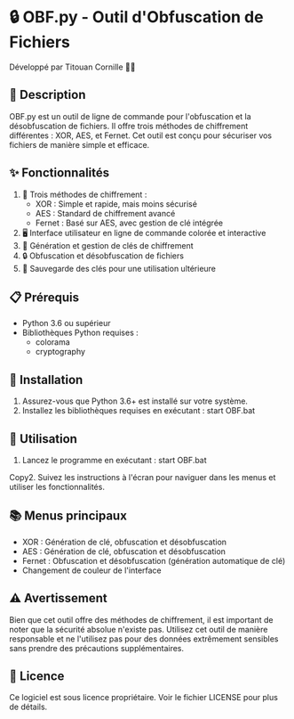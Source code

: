 
# 🔒 OBF.py - Outil d'Obfuscation de Fichiers

Développé par Titouan Cornille 👨‍💻

## 📝 Description
OBF.py est un outil de ligne de commande pour l'obfuscation et la désobfuscation de fichiers. Il offre trois méthodes de chiffrement différentes : XOR, AES, et Fernet. Cet outil est conçu pour sécuriser vos fichiers de manière simple et efficace.

## ✨ Fonctionnalités
1. 🔐 Trois méthodes de chiffrement :
   - XOR : Simple et rapide, mais moins sécurisé
   - AES : Standard de chiffrement avancé
   - Fernet : Basé sur AES, avec gestion de clé intégrée
2. 🖥️ Interface utilisateur en ligne de commande colorée et interactive
3. 🔑 Génération et gestion de clés de chiffrement
4. 🔒 Obfuscation et désobfuscation de fichiers
5. 💾 Sauvegarde des clés pour une utilisation ultérieure

## 📋 Prérequis
- Python 3.6 ou supérieur
- Bibliothèques Python requises :
  - colorama
  - cryptography

## 🚀 Installation
1. Assurez-vous que Python 3.6+ est installé sur votre système.
2. Installez les bibliothèques requises en exécutant :
start OBF.bat

## 🔧 Utilisation
1. Lancez le programme en exécutant :
start OBF.bat

Copy2. Suivez les instructions à l'écran pour naviguer dans les menus et utiliser les fonctionnalités.

## 📚 Menus principaux
- XOR : Génération de clé, obfuscation et désobfuscation
- AES : Génération de clé, obfuscation et désobfuscation
- Fernet : Obfuscation et désobfuscation (génération automatique de clé)
- Changement de couleur de l'interface

## ⚠️ Avertissement
Bien que cet outil offre des méthodes de chiffrement, il est important de noter que la sécurité absolue n'existe pas. Utilisez cet outil de manière responsable et ne l'utilisez pas pour des données extrêmement sensibles sans prendre des précautions supplémentaires.

## 📄 Licence
Ce logiciel est sous licence propriétaire. Voir le fichier LICENSE pour plus de détails.
